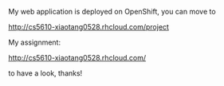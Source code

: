 My web application is deployed on OpenShift, you can move to

http://cs5610-xiaotang0528.rhcloud.com/project

My assignment:

http://cs5610-xiaotang0528.rhcloud.com/

to have a look, thanks!
